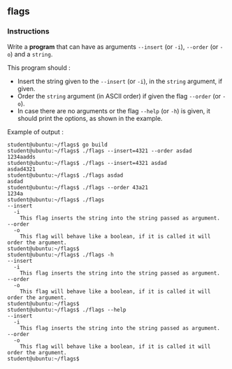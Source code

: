 ## flags

### Instructions

Write a **program** that can have as arguments `--insert` (or `-i`), `--order` (or `-o`) and a `string`.

This program should :

- Insert the string given to the `--insert` (or `-i`), in the `string` argument, if given.
- Order the `string` argument (in ASCII order) if given the flag `--order` (or `-o`).
- In case there are no arguments or the flag `--help` (or `-h`) is given, it should print the options, as shown in the example.

Example of output :

```console
student@ubuntu:~/flags$ go build
student@ubuntu:~/flags$ ./flags --insert=4321 --order asdad
1234aadds
student@ubuntu:~/flags$ ./flags --insert=4321 asdad
asdad4321
student@ubuntu:~/flags$ ./flags asdad
asdad
student@ubuntu:~/flags$ ./flags --order 43a21
1234a
student@ubuntu:~/flags$ ./flags
--insert
  -i
    This flag inserts the string into the string passed as argument.
--order
  -o
    This flag will behave like a boolean, if it is called it will order the argument.
student@ubuntu:~/flags$
student@ubuntu:~/flags$ ./flags -h
--insert
  -i
    This flag inserts the string into the string passed as argument.
--order
  -o
    This flag will behave like a boolean, if it is called it will order the argument.
student@ubuntu:~/flags$
student@ubuntu:~/flags$ ./flags --help
--insert
  -i
    This flag inserts the string into the string passed as argument.
--order
  -o
    This flag will behave like a boolean, if it is called it will order the argument.
student@ubuntu:~/flags$
```
